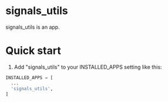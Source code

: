 # signals_utils

signals_utils is an app.

# Quick start

1. Add "signals_utils" to your INSTALLED_APPS setting like this:

```python
INSTALLED_APPS = [
  ...
  'signals_utils',
]
```